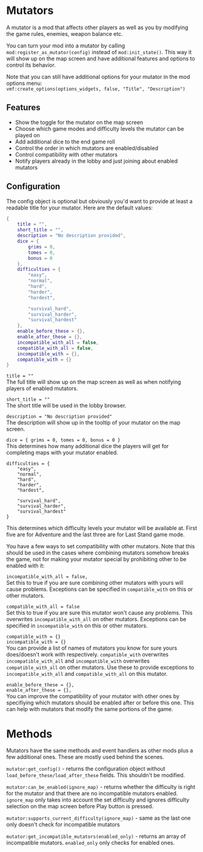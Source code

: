 # Mutators
A mutator is a mod that affects other players as well as you by modifying the game rules, enemies, weapon balance etc.  

You can turn your mod into a mutator by calling `mod:register_as_mutator(config)` instead of `mod:init_state()`. This way it will show up on the map screen and have additional features and options to control its behavior.

Note that you can still have additional options for your mutator in the mod options menu:  
``vmf:create_options(options_widgets, false, "Title", "Description")``

## Features  

* Show the toggle for the mutator on the map screen  
* Choose which game modes and difficulty levels the mutator can be played on  
* Add additional dice to the end game roll  
* Control the order in which mutators are enabled/disabled  
* Control compatibility with other mutators  
* Notify players already in the lobby and just joining about enabled mutators  

## Configuration

The config object is optional but obviously you'd want to provide at least a readable title for your mutator. Here are the default values:

```lua
{
	title = "",
	short_title = "",
	description = "No description provided",
	dice = {
		grims = 0,
		tomes = 0,
		bonus = 0
	},
	difficulties = {
		"easy",
		"normal",
		"hard",
		"harder",
		"hardest",

		"survival_hard",
		"survival_harder",
		"survival_hardest"
	},
	enable_before_these = {},
	enable_after_these = {},
	incompatible_with_all = false,
	compatible_with_all = false,
	incompatible_with = {},
	compatible_with = {}
}
```

``title = ""``  
The full title will show up on the map screen as well as when notifying players of enabled mutators.

``short_title = ""``  
The short title will be used in the lobby browser.

``description = "No description provided"``  
The description will show up in the tooltip of your mutator on the map screen.

``dice = { grims = 0, tomes = 0, bonus = 0 }``  
This determines how many additional dice the players will get for completing maps with your mutator enabled.

```
difficulties = {
	"easy",
	"normal",
	"hard",
	"harder",
	"hardest",

	"survival_hard",
	"survival_harder",
	"survival_hardest"
}
```
This determines which difficulty levels your mutator will be available at. First five are for Adventure and the last three are for Last Stand game mode.


You have a few ways to set compatibility with other mutators. Note that this should be used in the cases where combining mutators somehow breaks the game, not for making your mutator special by prohibiting other to be enabled with it:

``incompatible_with_all = false,``  
Set this to true if you are sure combining other mutators with yours will cause problems. Exceptions can be specified in `compatible_with` on this or other mutators.

``compatible_with_all = false``  
Set this to true if you are sure this mutator won't cause any problems. This overwrites `incompatible_with_all` on other mutators. Exceptions can be specified in `incompatible_with` on this or other mutators.

``compatible_with = {}``  
``incompatible_with = {}``  
You can provide a list of names of mutators you know for sure yours does/doesn't work with respectively. `compatible_with` overwrites `incompatible_with_all` and `incompatible_with` overwrites `compatible_with_all` on other mutators. Use these to provide exceptions to `incompatible_with_all` and `compatible_with_all` on this mutator.

``enable_before_these = {},``  
``enable_after_these = {},``  
You can improve the compatibility of your mutator with other ones by specifiying which mutators should be enabled after or before this one. This can help with mutators that modify the same portions of the game.

# Methods

Mutators have the same methods and event handlers as other mods plus a few additional ones. These are mostly used behind the scenes.  

``mutator:get_config()`` - returns the configuration object without `load_before_these/load_after_these` fields. This shouldn't be modified.

``mutator:can_be_enabled(ignore_map)`` - returns whether the difficulty is right for the mutator and that there are no incompatible mutators enabled. `ignore_map` only takes into account the set difficulty and ignores difficulty selection on the map screen before Play button is pressed.

``mutator:supports_current_difficulty(ignore_map)`` - same as the last one only doesn't check for incompatible mutators

``mutator:get_incompatible_mutators(enabled_only)`` - returns an array of incompatible mutators. `enabled_only` only checks for enabled ones.

